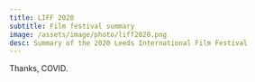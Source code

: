```yaml
---
title: LIFF 2020
subtitle: Film festival summary
image: /assets/image/photo/liff2020.png
desc: Summary of the 2020 Leeds International Film Festival
---
```


Thanks, COVID.